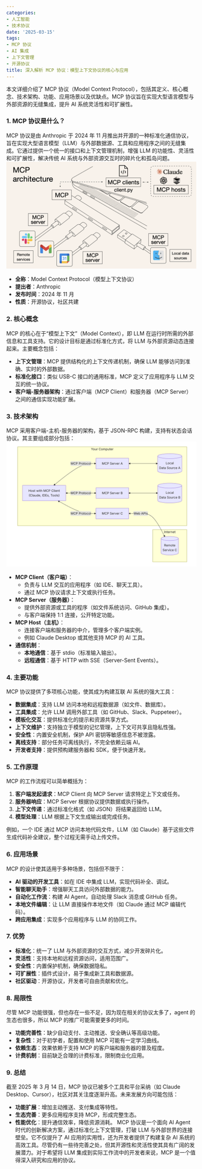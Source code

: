 ```yaml
---
categories:
- 人工智能
- 技术协议
date: '2025-03-15'
tags:
- MCP 协议
- AI 集成
- 上下文管理
- 开源协议
title: 深入解析 MCP 协议：模型上下文协议的核心与应用
---
```


本文详细介绍了 MCP 协议（Model Context Protocol），包括其定义、核心概念、技术架构、功能、应用场景以及优缺点。MCP 协议旨在实现大型语言模型与外部资源的无缝集成，提升 AI 系统灵活性和可扩展性。

### 1. **MCP 协议是什么？**
MCP 协议是由 Anthropic 于 2024 年 11 月推出并开源的一种标准化通信协议，旨在实现大型语言模型（LLM）与外部数据源、工具和应用程序之间的无缝集成。它通过提供一个统一的接口和上下文管理机制，增强 LLM 的功能性、灵活性和可扩展性，解决传统 AI 系统与外部资源交互时的碎片化和孤岛问题。
![image](image/mcp.png)

- **全称**：Model Context Protocol（模型上下文协议）
- **提出者**：Anthropic
- **发布时间**：2024 年 11 月
- **性质**：开源协议，社区共建

### 2. **核心概念**
MCP 的核心在于“模型上下文”（Model Context），即 LLM 在运行时所需的外部信息和工具支持。它的设计目标是通过标准化方式，将 LLM 与外部资源动态连接起来。主要概念包括：

- **上下文管理**：MCP 提供结构化的上下文传递机制，确保 LLM 能够访问到准确、实时的外部数据。
- **标准化接口**：类似 USB-C 接口的通用标准，MCP 定义了应用程序与 LLM 交互的统一协议。
- **客户端-服务器架构**：通过客户端（MCP Client）和服务器（MCP Server）之间的通信实现功能扩展。

### 3. **技术架构**
MCP 采用客户端-主机-服务器的架构，基于 JSON-RPC 构建，支持有状态会话协议。其主要组成部分包括：
![image](image/arch.png)

- **MCP Client（客户端）**：
  - 负责与 LLM 交互的应用程序（如 IDE、聊天工具）。
  - 通过 MCP 协议请求上下文或执行任务。
- **MCP Server（服务器）**：
  - 提供外部资源或工具的程序（如文件系统访问、GitHub 集成）。
  - 与客户端保持 1:1 连接，公开特定功能。
- **MCP Host（主机）**：
  - 连接客户端和服务器的中介，管理多个客户端实例。
  - 例如 Claude Desktop 或其他支持 MCP 的 AI 工具。
- **通信机制**：
  - **本地通信**：基于 stdio（标准输入输出）。
  - **远程通信**：基于 HTTP with SSE（Server-Sent Events）。

### 4. **主要功能**
MCP 协议提供了多项核心功能，使其成为构建互联 AI 系统的强大工具：

- **数据集成**：支持 LLM 访问本地和远程数据源（如文件、数据库）。
- **工具集成**：允许 LLM 调用外部工具（如 GitHub、Slack、Puppeteer）。
- **模板化交互**：提供标准化的提示和资源共享方式。
- **上下文维护**：支持独立于模型的记忆管理，上下文可共享且隐私性强。
- **安全性**：内置安全机制，保护 API 密钥等敏感信息不被泄露。
- **离线支持**：部分任务可离线执行，不完全依赖云端 AI。
- **开发者支持**：提供预构建服务器和 SDK，便于快速开发。

### 5. **工作原理**
MCP 的工作流程可以简单概括为：
1. **客户端发起请求**：MCP Client 向 MCP Server 请求特定上下文或任务。
2. **服务器响应**：MCP Server 根据协议提供数据或执行操作。
3. **上下文传递**：通过标准化格式（如 JSON）将结果返回给 LLM。
4. **模型处理**：LLM 根据上下文生成输出或完成任务。

例如，一个 IDE 通过 MCP 访问本地代码文件，LLM（如 Claude）基于这些文件生成代码补全建议，整个过程无需手动上传文件。

### 6. **应用场景**
MCP 的设计使其适用于多种场景，包括但不限于：
- **AI 驱动的开发工具**：如在 IDE 中集成 LLM，实现代码补全、调试。
- **智能聊天助手**：增强聊天工具访问外部数据的能力。
- **自动化工作流**：构建 AI Agent，自动处理 Slack 消息或 GitHub 任务。
- **本地文件编辑**：让 LLM 直接操作本地文件（如 Claude 通过 MCP 编辑代码）。
- **跨应用集成**：实现多个应用程序与 LLM 的协同工作。

### 7. **优势**
- **标准化**：统一了 LLM 与外部资源的交互方式，减少开发碎片化。
- **灵活性**：支持本地和远程资源访问，适用范围广。
- **安全性**：内置保护机制，确保数据隐私。
- **可扩展性**：插件式设计，易于集成新工具和数据源。
- **社区驱动**：开源协议，开发者可自由贡献和优化。

### 8. **局限性**
尽管 MCP 功能很强，但也存在一些不足，因为现在相关的协议太多了，agent 的生态也很多，所以 MCP 的推广可能需要更多的时间。
- **功能完善性**：缺少自动支付、主动推送、安全确认等高级功能。
- **复杂性**：对于初学者，配置和使用 MCP 可能有一定学习曲线。
- **依赖生态**：效果依赖于支持 MCP 的客户端和服务器的普及程度。
- **计费机制**：目前缺乏合理的计费标准，限制商业化应用。

### 9. **总结**
截至 2025 年 3 月 14 日，MCP 协议已被多个工具和平台采纳（如 Claude Desktop、Cursor），社区对其关注度逐渐升高。未来发展方向可能包括：
- **功能扩展**：增加主动推送、支付集成等特性。
- **生态完善**：更多应用程序支持 MCP，形成完整生态。
- **性能优化**：提升通信效率，降低资源消耗。
MCP 协议是一个面向 AI Agent 时代的创新解决方案，通过标准化上下文管理，打破 LLM 与外部世界的连接壁垒。它不仅提升了 AI 应用的实用性，还为开发者提供了构建复杂 AI 系统的高效工具。尽管仍有一些待完善之处，但其开源性和灵活性使其具有广阔的发展潜力。对于希望将 LLM 集成到实际工作流中的开发者来说，MCP 是一个值得深入研究和应用的协议。
